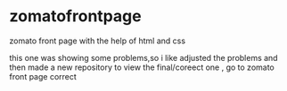 # zomatofrontpage
zomato front page with the help of html and css

this one was showing some problems,so i like adjusted the problems and then made a new repository
to view the final/coreect one , go to zomato front page correct
